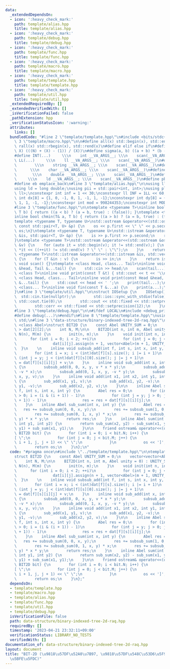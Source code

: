 ```yaml
---
data:
  _extendedDependsOn:
  - icon: ':heavy_check_mark:'
    path: template/alias.hpp
    title: template/alias.hpp
  - icon: ':heavy_check_mark:'
    path: template/debug.hpp
    title: template/debug.hpp
  - icon: ':heavy_check_mark:'
    path: template/func.hpp
    title: template/func.hpp
  - icon: ':heavy_check_mark:'
    path: template/macro.hpp
    title: template/macro.hpp
  - icon: ':heavy_check_mark:'
    path: template/template.hpp
    title: template/template.hpp
  - icon: ':heavy_check_mark:'
    path: template/util.hpp
    title: template/util.hpp
  _extendedRequiredBy: []
  _extendedVerifiedWith: []
  _isVerificationFailed: false
  _pathExtension: hpp
  _verificationStatusIcon: ':warning:'
  attributes:
    links: []
  bundledCode: "#line 2 \"template/template.hpp\"\n#include <bits/stdc++.h>\n#line\
    \ 3 \"template/macro.hpp\"\n\n#define all(x) std::begin(x), std::end(x)\n#define\
    \ rall(x) std::rbegin(x), std::rend(x)\n#define elif else if\n#define updiv(N,\
    \ X) (((N) + (X) - (1)) / (X))\n#define sigma(a, b) ((a + b) * (b - a + 1) / 2)\n\
    #define INT(...)     \\\n    int __VA_ARGS__; \\\n    scan(__VA_ARGS__)\n#define\
    \ LL(...)     \\\n    ll __VA_ARGS__; \\\n    scan(__VA_ARGS__)\n#define STR(...)\
    \        \\\n    string __VA_ARGS__; \\\n    scan(__VA_ARGS__)\n#define CHR(...)\
    \      \\\n    char __VA_ARGS__; \\\n    scan(__VA_ARGS__)\n#define DOU(...) \
    \       \\\n    double __VA_ARGS__; \\\n    scan(__VA_ARGS__)\n#define LD(...)\
    \     \\\n    ld __VA_ARGS__; \\\n    scan(__VA_ARGS__)\n#define pb push_back\n\
    #define eb emplace_back\n#line 3 \"template/alias.hpp\"\n\nusing ll = long long;\n\
    using ld = long double;\nusing pii = std::pair<int, int>;\nusing pll = std::pair<ll,\
    \ ll>;\nconstexpr int inf = 1 << 30;\nconstexpr ll INF = 1LL << 60;\nconstexpr\
    \ int dx[8] = {1, 0, -1, 0, 1, -1, 1, -1};\nconstexpr int dy[8] = {0, 1, 0, -1,\
    \ 1, 1, -1, -1};\nconstexpr int mod = 998244353;\nconstexpr int MOD = 1e9 + 7;\n\
    #line 3 \"template/func.hpp\"\n\ntemplate <typename T>\ninline bool chmax(T& a,\
    \ T b) { return ((a < b) ? (a = b, true) : (false)); }\ntemplate <typename T>\n\
    inline bool chmin(T& a, T b) { return ((a > b) ? (a = b, true) : (false)); }\n\
    template <typename T, typename U>\nstd::ostream &operator<<(std::ostream &os,\
    \ const std::pair<T, U> &p) {\n    os << p.first << \" \" << p.second;\n    return\
    \ os;\n}\ntemplate <typename T, typename U>\nstd::istream &operator>>(std::istream\
    \ &is, std::pair<T, U> &p) {\n    is >> p.first >> p.second;\n    return is;\n\
    }\ntemplate <typename T>\nstd::ostream &operator<<(std::ostream &os, const std::vector<T>\
    \ &v) {\n    for (auto it = std::begin(v); it != std::end(v);) {\n        os <<\
    \ *it << ((++it) != std::end(v) ? \" \" : \"\");\n    }\n    return os;\n}\ntemplate\
    \ <typename T>\nstd::istream &operator>>(std::istream &is, std::vector<T> &v)\
    \ {\n    for (T &in : v) {\n        is >> in;\n    }\n    return is;\n}\ninline\
    \ void scan() {}\ntemplate <class Head, class... Tail>\ninline void scan(Head\
    \ &head, Tail &...tail) {\n    std::cin >> head;\n    scan(tail...);\n}\ntemplate\
    \ <class T>\ninline void print(const T &t) { std::cout << t << '\\n'; }\ntemplate\
    \ <class Head, class... Tail>\ninline void print(const Head &head, const Tail\
    \ &...tail) {\n    std::cout << head << ' ';\n    print(tail...);\n}\ntemplate\
    \ <class... T>\ninline void fin(const T &...a) {\n    print(a...);\n    exit(0);\n\
    }\n#line 3 \"template/util.hpp\"\n\nstruct IOSetup {\n    IOSetup() {\n      \
    \  std::cin.tie(nullptr);\n        std::ios::sync_with_stdio(false);\n       \
    \ std::cout.tie(0);\n        std::cout << std::fixed << std::setprecision(12);\n\
    \        std::cerr << std::fixed << std::setprecision(12);\n    }\n} IOSetup;\n\
    #line 3 \"template/debug.hpp\"\n\n#ifdef LOCAL\n#include <debug_print.hpp>\n#else\n\
    #define debug(...)\n#endif\n#line 8 \"template/template.hpp\"\nusing namespace\
    \ std;\n#line 3 \"data-structure/binary-indexed-tree-2d-raq.hpp\"\n\ntemplate\
    \ <class Abel>\nstruct BIT2D {\n    const Abel UNITY_SUM = 0;\n    vector<vector<Abel>\
    \ > dat[2][2];\n    int N, M;\n\n    BIT2D(int n, int m, Abel unity = 0) : UNITY_SUM(unity),\
    \ N(n), M(m) {\n        init(n, m);\n    }\n    void init(int n, int m) {\n  \
    \      for (int i = 0; i < 2; ++i)\n            for (int j = 0; j < 2; ++j)\n\
    \                dat[i][j].assign(n + 1, vector<Abel>(m + 1, UNITY_SUM));\n  \
    \  }\n    \n    inline void subsub_add(int f, int s, int x, int y, Abel v) {\n\
    \        for (int i = x; i < (int)dat[f][s].size(); i |= i + 1)\n            for\
    \ (int j = y; j < (int)dat[f][s][0].size(); j |= j + 1)\n                dat[f][s][i][j]\
    \ = dat[f][s][i][j] + v;\n    }\n    inline void sub_add(int x, int y, Abel v)\
    \ {\n        subsub_add(0, 0, x, y, v * x * y);\n        subsub_add(1, 0, x, y,\
    \ -v * x);\n        subsub_add(0, 1, x, y, -v * y);\n        subsub_add(1, 1,\
    \ x, y, v);\n    }\n    inline void add(int x1, int x2, int y1, int y2, Abel v)\
    \ {\n        sub_add(x1, y1, v);\n        sub_add(x1, y2, -v);\n        sub_add(x2,\
    \ y1, -v);\n        sub_add(x2, y2, v);\n    }\n\n    inline Abel subsub_sum(int\
    \ f, int s, int x, int y) {\n        Abel res = 0;\n        for (int i = x; i\
    \ > 0; i = (i & (i + 1)) - 1)\n            for (int j = y; j > 0; j = (j & (j\
    \ + 1)) - 1)\n                res = res + dat[f][s][i][j];\n        return res;\n\
    \    }\n    inline Abel sub_sum(int x, int y) {\n        Abel res = 0;\n     \
    \   res += subsub_sum(0, 0, x, y);\n        res += subsub_sum(1, 0, x, y) * y;\n\
    \        res += subsub_sum(0, 1, x, y) * x;\n        res += subsub_sum(1, 1, x,\
    \ y) * x * y;\n        return res;\n    }\n    inline Abel sum(int x1, int x2,\
    \ int y1, int y2) {\n        return sub_sum(x2, y2) - sub_sum(x1, y2) - sub_sum(x2,\
    \ y1) + sub_sum(x1, y1);\n    }\n\n    friend ostream& operator<<(ostream& os,\
    \ BIT2D bit) {\n        for (int i = 0; i < bit.N; i++) {\n            os << \"\
    [ \";\n            for (int j = 0; j < bit.M; j++) {\n                os << bit.sum(i,\
    \ i + 1, j, j + 1) << \" \";\n            }\n            os << ']';\n        }\n\
    \        return os;\n    }\n};\n"
  code: "#pragma once\n#include \"../template/template.hpp\"\n\ntemplate <class Abel>\n\
    struct BIT2D {\n    const Abel UNITY_SUM = 0;\n    vector<vector<Abel> > dat[2][2];\n\
    \    int N, M;\n\n    BIT2D(int n, int m, Abel unity = 0) : UNITY_SUM(unity),\
    \ N(n), M(m) {\n        init(n, m);\n    }\n    void init(int n, int m) {\n  \
    \      for (int i = 0; i < 2; ++i)\n            for (int j = 0; j < 2; ++j)\n\
    \                dat[i][j].assign(n + 1, vector<Abel>(m + 1, UNITY_SUM));\n  \
    \  }\n    \n    inline void subsub_add(int f, int s, int x, int y, Abel v) {\n\
    \        for (int i = x; i < (int)dat[f][s].size(); i |= i + 1)\n            for\
    \ (int j = y; j < (int)dat[f][s][0].size(); j |= j + 1)\n                dat[f][s][i][j]\
    \ = dat[f][s][i][j] + v;\n    }\n    inline void sub_add(int x, int y, Abel v)\
    \ {\n        subsub_add(0, 0, x, y, v * x * y);\n        subsub_add(1, 0, x, y,\
    \ -v * x);\n        subsub_add(0, 1, x, y, -v * y);\n        subsub_add(1, 1,\
    \ x, y, v);\n    }\n    inline void add(int x1, int x2, int y1, int y2, Abel v)\
    \ {\n        sub_add(x1, y1, v);\n        sub_add(x1, y2, -v);\n        sub_add(x2,\
    \ y1, -v);\n        sub_add(x2, y2, v);\n    }\n\n    inline Abel subsub_sum(int\
    \ f, int s, int x, int y) {\n        Abel res = 0;\n        for (int i = x; i\
    \ > 0; i = (i & (i + 1)) - 1)\n            for (int j = y; j > 0; j = (j & (j\
    \ + 1)) - 1)\n                res = res + dat[f][s][i][j];\n        return res;\n\
    \    }\n    inline Abel sub_sum(int x, int y) {\n        Abel res = 0;\n     \
    \   res += subsub_sum(0, 0, x, y);\n        res += subsub_sum(1, 0, x, y) * y;\n\
    \        res += subsub_sum(0, 1, x, y) * x;\n        res += subsub_sum(1, 1, x,\
    \ y) * x * y;\n        return res;\n    }\n    inline Abel sum(int x1, int x2,\
    \ int y1, int y2) {\n        return sub_sum(x2, y2) - sub_sum(x1, y2) - sub_sum(x2,\
    \ y1) + sub_sum(x1, y1);\n    }\n\n    friend ostream& operator<<(ostream& os,\
    \ BIT2D bit) {\n        for (int i = 0; i < bit.N; i++) {\n            os << \"\
    [ \";\n            for (int j = 0; j < bit.M; j++) {\n                os << bit.sum(i,\
    \ i + 1, j, j + 1) << \" \";\n            }\n            os << ']';\n        }\n\
    \        return os;\n    }\n};"
  dependsOn:
  - template/template.hpp
  - template/macro.hpp
  - template/alias.hpp
  - template/func.hpp
  - template/util.hpp
  - template/debug.hpp
  isVerificationFile: false
  path: data-structure/binary-indexed-tree-2d-raq.hpp
  requiredBy: []
  timestamp: '2023-04-21 23:32:11+09:00'
  verificationStatus: LIBRARY_NO_TESTS
  verifiedWith: []
documentation_of: data-structure/binary-indexed-tree-2d-raq.hpp
layout: document
title: "BIT-2D (\u9818\u57DF\u52A0\u7B97, \u9818\u57DF\u548C\u53D6\u5F97\u306B\u4E21\
  \u5BFE\u5FDC)"
---
```

